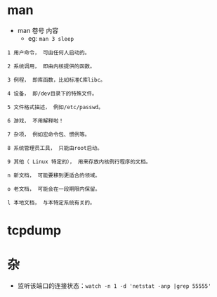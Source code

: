 # man
- man 卷号 内容
  - eg: `man 3 sleep`
```
1 用户命令， 可由任何人启动的。

2 系统调用， 即由内核提供的函数。

3 例程， 即库函数，比如标准C库libc。

4 设备， 即/dev目录下的特殊文件。

5 文件格式描述， 例如/etc/passwd。

6 游戏， 不用解释啦！

7 杂项， 例如宏命令包、惯例等。

8 系统管理员工具， 只能由root启动。

9 其他（ Linux 特定的）， 用来存放内核例行程序的文档。

n 新文档， 可能要移到更适合的领域。

o 老文档， 可能会在一段期限内保留。

l 本地文档， 与本特定系统有关的。
```
# tcpdump

# 杂
- 监听该端口的连接状态：`watch -n 1 -d 'netstat -anp |grep 55555'`